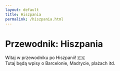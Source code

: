 ```yaml
---
layout: default
title: Hiszpania
permalink: /hiszpania.html
---
```


# Przewodnik: Hiszpania

Witaj w przewodniku po Hiszpanii! 🇪🇸  
Tutaj będą wpisy o Barcelonie, Madrycie, plażach itd.
